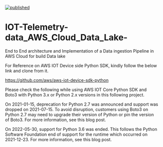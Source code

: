 [![published](https://static.production.devnetcloud.com/codeexchange/assets/images/devnet-published.svg)](https://developer.cisco.com/codeexchange/github/repo/akramIOT/IOT-Telemetry-data_AWS_Cloud_Data_Lake)

# IOT-Telemetry-data_AWS_Cloud_Data_Lake-
End to End  architecture  and  Implementation of a  Data ingestion  Pipeline in AWS Cloud for  build  Data lake 

For  Reference on AWS IOT Device side Python SDK, kindly follow the  below link and clone from it.

https://github.com/aws/aws-iot-device-sdk-python


Please check the  following  while using  AWS IOT Core Python SDK and  Boto3 with Python 3.x or Python 2.x versions in this following project.

On 2021-01-15, deprecation for Python 2.7 was announced and support was dropped on 2021-07-15. To avoid disruption, customers using Boto3 on Python 2.7 may need to upgrade their version of Python or pin the version of Boto3. For more information, see this blog post.

On 2022-05-30, support for Python 3.6 was ended. This follows the Python Software Foundation end of support for the runtime which occurred on 2021-12-23. For more information, see this blog post.
